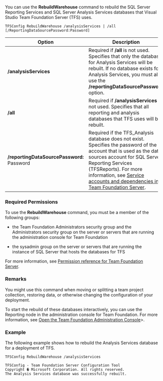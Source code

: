 You can use the **RebuildWarehouse** command to rebuild the SQL Server Reporting Services and SQL Server Analysis Services databases that Visual Studio Team Foundation Server (TFS) uses.

	TFSConfig RebuildWarehouse /analysisServices | /all [/ReportingDataSourcePassword:Password]

<table>
	<thead>
		<tr>
			<th>Option</th>
			<th>Description</th>
		</tr>
	</thead>
	<tbody>
		<tr>
			<td><strong>/analysisServices</strong></td>
			<td>
				Required if <strong>/all</strong> is not used.
				Specifies that only the database for Analysis Services will be rebuilt.
				If no database exists for Analysis Services, you must also use the <strong>/reportingDataSourcePassword</strong> option.
			</td>
		</tr>
		<tr>
			<td><strong>/all</strong></td>
			<td>
				Required if <strong>/analysisServices</strong> is not used.
				Specifies that all reporting and analysis databases that TFS uses will be rebuilt.
			</td>
		</tr>
		<tr>
			<td><strong>/reportingDataSourcePassword:</strong> Password</td>
			<td>
				Required if the TFS_Analysis database does not exist.
				Specifies the password of the account that is used as the data sources account for SQL Server Reporting Services (TFSReports).
				For more information, see <a href="https://msdn.microsoft.com/library/cf314289-96ef-4f70-9c2b-a130d7287442">Service accounts and dependencies in Team Foundation Server</a>.
			</td>
		</tr>
	</tbody>
</table>

### Required Permissions

To use the **RebuildWarehouse** command, you must be a member of the following groups:

-   the Team Foundation Administrators security group and the Administrators security group on the server or servers that are running the administration console for Team Foundation

-   the sysadmin group on the server or servers that are running the instance of SQL Server that hosts the databases for TFS

For more information, see [Permission reference for Team Foundation Server](../../../setup-admin/permissions.md).

### Remarks

You might use this command when moving or splitting a team project collection, restoring data, or otherwise changing the configuration of your deployment.

To start the rebuild of these databases interactively, you can use the Reporting node in the administration console for Team Foundation. For more information, see [Open the Team Foundation Administration Console](https://msdn.microsoft.com/library/d4e7d06b-fd68-43d1-8baf-ce31c8989a02)>.

### Example

The following example shows how to rebuild the Analysis Services database for a deployment of TFS.

    TFSConfig RebuildWarehouse /analysisServices

    TFSConfig - Team Foundation Server Configuration Tool
    Copyright � Microsoft Corporation. All rights reserved.
    The Analysis Services database was successfully rebuilt.
